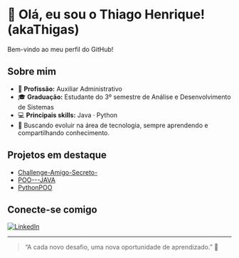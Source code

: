 # 👋 Olá, eu sou o Thiago Henrique! (akaThigas)

Bem-vindo ao meu perfil do GitHub!

## Sobre mim

- 💼 **Profissão:** Auxiliar Administrativo
- 🎓 **Graduação:** Estudante do 3º semestre de Análise e Desenvolvimento de Sistemas
- 💻 **Principais skills:** Java · Python
- 🚀 Buscando evoluir na área de tecnologia, sempre aprendendo e compartilhando conhecimento.

## Projetos em destaque

- [Challenge-Amigo-Secreto-](https://github.com/akaThigas/Challenge-Amigo-Secreto-)
- [POO---JAVA](https://github.com/akaThigas/POO---JAVA)
- [PythonPOO](https://github.com/akaThigas/PythonPOO)
## Conecte-se comigo

[![LinkedIn](https://img.shields.io/badge/-Thiago%20Henrique-blue?style=flat-square&logo=Linkedin&logoColor=white&link=https://www.linkedin.com/in/thiago-henrique-6136352b2)](https://www.linkedin.com/in/thiago-henrique-6136352b2?utm_source=share&utm_campaign=share_via&utm_content=profile&utm_medium=ios_app)

---

> “A cada novo desafio, uma nova oportunidade de aprendizado.” 🚀
